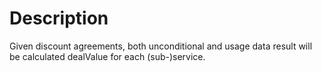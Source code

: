 # Description

Given discount agreements, both unconditional and usage data result will be calculated dealValue for each (sub-)service.
